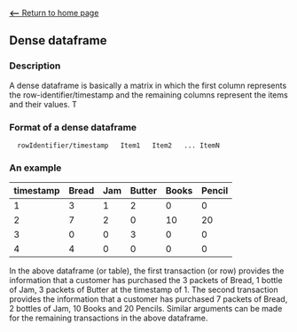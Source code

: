 [__<--__ Return to home page](index.html)

## Dense dataframe

### Description
A dense dataframe is basically a  matrix in which the first column represents the row-identifier/timestamp
and the remaining columns represent the items and their values. T

### Format of a dense dataframe 

      rowIdentifier/timestamp   Item1   Item2   ... ItemN

### An example 

  timestamp | Bread | Jam | Butter | Books | Pencil
  ---------|-----|---|------|---|------
    1| 3 | 1| 2|0 |0
    2|7|2|0|10|20
    3|0|0|3|0|0
    4|4|0|0|0|0

In the above dataframe (or table), the first transaction (or row) provides the information that a customer has purchased the 3 packets 
of Bread, 1 bottle of Jam, 3 packets of Butter at the timestamp of 1. The second transaction provides the information
that a customer has purchased 7 packets of Bread, 2 bottles of Jam, 10 Books and 20 Pencils. Similar arguments can be 
made for the remaining transactions in the above dataframe.